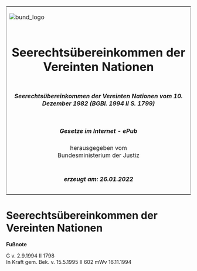 <span id="DECKBLATT.html"></span>

<table border="0" frame="border" width="100%">

<tr valign="top">

<td align="left">

![bund\_logo](BfJ_2021_Web_de_de.gif)

</td>

<td align="right">

 

</td>

</tr>

<tr align="center" valign="middle">

<td colspan="2">

# Seerechtsübereinkommen der Vereinten Nationen

</td>

</tr>

<tr align="center" valign="middle">

<td colspan="2">

##### Seerechtsübereinkommen der Vereinten Nationen vom 10. Dezember 1982 (BGBl. 1994 II S. 1799)

</td>

</tr>

<tr align="center" valign="middle">

<td colspan="2">

  
  

##### Gesetze im Internet - ePub  
  
herausgegeben vom  
Bundesministerium der Justiz

</td>

</tr>

<tr align="center" valign="bottom">

<td colspan="2">

  
  

##### erzeugt am: 26.01.2022

</td>

</tr>

</table>

<span id="BJNR179920994.html"></span>

# Seerechtsübereinkommen der Vereinten Nationen

<div>

  
**Fußnote**

<div class="jnhtml">

<div>

<div class="jurAbsatz">

G v. 2.9.1994 II 1798  
In Kraft gem. Bek. v. 15.5.1995 II 602 mWv 16.11.1994

</div>

</div>

</div>

</div>
